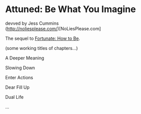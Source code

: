 # Attuned: Be What You Imagine

devved by Jess Cummins
<br>
(http://noliesplease.com/)[NoLiesPlease.com]
<br>

The sequel to [Fortunate: How to Be](https://github.com/jesscXC/book_fortunate-how-to-be).

(some working titles of chapters...)

A Deeper Meaning

Slowing Down

Enter Actions

Dear Fill Up

Dual Life

...
